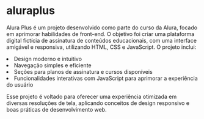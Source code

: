 # aluraplus

Alura Plus é um projeto desenvolvido como parte do curso da Alura, focado em aprimorar habilidades de front-end. O objetivo foi criar uma plataforma digital fictícia de assinatura de conteúdos educacionais, com uma interface amigável e responsiva, utilizando HTML, CSS e JavaScript. O projeto inclui:

<li>Design moderno e intuitivo</li>
<li>Navegação simples e eficiente</li>
<li>Seções para planos de assinatura e cursos disponíveis</li>
<li>Funcionalidades interativas com JavaScript para aprimorar a experiência do usuário</li>

Esse projeto é voltado para oferecer uma experiência otimizada em diversas resoluções de tela, aplicando conceitos de design responsivo e boas práticas de desenvolvimento web.
